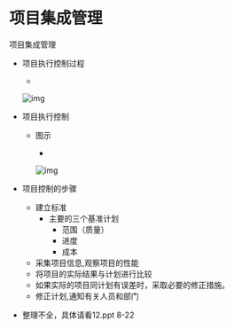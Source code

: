 # 项目集成管理

项目集成管理

- 项目执行控制过程

  - 

    ![img](https://mubu.com/document_image/68f717c7-a2fb-4efe-a556-dba66ce96a21-4644403.jpg)

- 项目执行控制

  - 图示

    - 

      ![img](https://mubu.com/document_image/d6a0dcfc-8b82-481a-b2fe-a51e802d24fe-4644403.jpg)

- 项目控制的步骤

  - 建立标准
    - 主要的三个基准计划
      - 范围（质量）
      - 进度
      - 成本
  - 采集项目信息,观察项目的性能
  - 将项目的实际结果与计划进行比较
  - 如果实际的项目同计划有误差时，采取必要的修正措施。
  - 修正计划,通知有关人员和部门

- 整理不全，具体请看12.ppt 8-22
